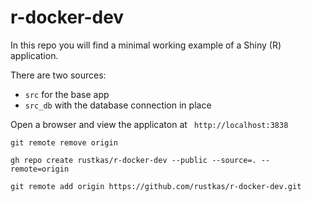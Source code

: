 # r-docker-dev

In this repo you will find a minimal working example of a Shiny (R) application. 

There are two sources:

- `src` for the base app
- `src_db` with the database connection in place

Open a browser and view the applicaton at ` http://localhost:3838`

`git remote remove origin`

`gh repo create rustkas/r-docker-dev --public --source=. --remote=origin`

`git remote add origin https://github.com/rustkas/r-docker-dev.git`